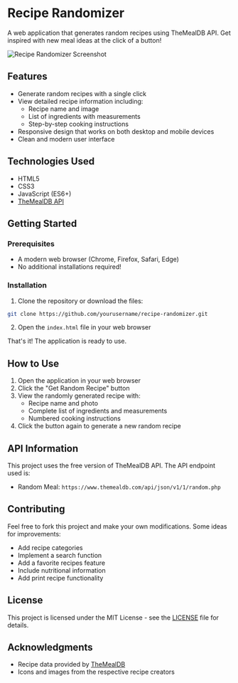 # Recipe Randomizer

A web application that generates random recipes using TheMealDB API. Get inspired with new meal ideas at the click of a button!

![Recipe Randomizer Screenshot](screenshot.png)

## Features

- Generate random recipes with a single click
- View detailed recipe information including:
  - Recipe name and image
  - List of ingredients with measurements
  - Step-by-step cooking instructions
- Responsive design that works on both desktop and mobile devices
- Clean and modern user interface

## Technologies Used

- HTML5
- CSS3
- JavaScript (ES6+)
- [TheMealDB API](https://www.themealdb.com/api.php)

## Getting Started

### Prerequisites

- A modern web browser (Chrome, Firefox, Safari, Edge)
- No additional installations required!

### Installation

1. Clone the repository or download the files:
```bash
git clone https://github.com/yourusername/recipe-randomizer.git
```

2. Open the `index.html` file in your web browser

That's it! The application is ready to use.

## How to Use

1. Open the application in your web browser
2. Click the "Get Random Recipe" button
3. View the randomly generated recipe with:
   - Recipe name and photo
   - Complete list of ingredients and measurements
   - Numbered cooking instructions
4. Click the button again to generate a new random recipe

## API Information

This project uses the free version of TheMealDB API. The API endpoint used is:
- Random Meal: `https://www.themealdb.com/api/json/v1/1/random.php`

## Contributing

Feel free to fork this project and make your own modifications. Some ideas for improvements:
- Add recipe categories
- Implement a search function
- Add a favorite recipes feature
- Include nutritional information
- Add print recipe functionality

## License

This project is licensed under the MIT License - see the [LICENSE](LICENSE) file for details.

## Acknowledgments

- Recipe data provided by [TheMealDB](https://www.themealdb.com/)
- Icons and images from the respective recipe creators
